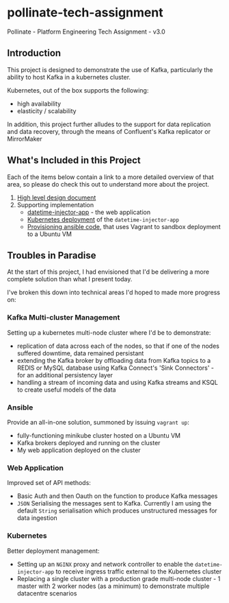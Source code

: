 # pollinate-tech-assignment
Pollinate - Platform Engineering Tech Assignment - v3.0

## Introduction

This project is designed to demonstrate the use of Kafka, particularly the ability to host Kafka in a kubernetes cluster.

Kubernetes, out of the box supports the following:

- high availability
- elasticity / scalability

In addition, this project further alludes to the support for data replication and data recovery, through the means of Confluent's Kafka replicator or MirrorMaker

## What's Included in this Project

Each of the items below contain a link to a more detailed overview of that area, so please do check this out to understand more about the project.

1. [High level design document](HLD.pdf)
2. Supporting implementation
   - [datetime-injector-app](datetime-injector-app/README.md) - the web application
   - [Kubernetes deployment](kubernetes/README.md) of the `datetime-injector-app`
   - [Provisioning ansible code](provision-environment/README.md), that uses Vagrant to sandbox deployment to a Ubuntu VM

## Troubles in Paradise

At the start of this project, I had envisioned that I'd be delivering a more complete solution than what I present today. 

I've broken this down into technical areas I'd hoped to made  more progress on:

### Kafka Multi-cluster Management

Setting up a kubernetes multi-node cluster where I'd be to demonstrate:

- replication of data across each of the nodes, so that if one of the nodes suffered downtime, data remained persistant
- extending the Kafka broker by offloading data from Kafka topics to a REDIS or MySQL database using Kafka Connect's 'Sink Connectors' - for an additional persistency layer
- handling a stream of incoming data and using Kafka streams and KSQL to create useful models of the data

### Ansible

Provide an all-in-one solution, summoned by issuing `vagrant up`:

- fully-functioning minikube cluster hosted on a Ubuntu VM
- Kafka brokers deployed and running on the cluster
- My web application deployed on the cluster

### Web Application

Improved set of API methods:

- Basic Auth and then Oauth on the function to produce Kafka messages
- `JSON` Serialising the messages sent to Kafka. Currently I am using the default `String` serialisation which produces unstructured messages for data ingestion

### Kubernetes

Better deployment management:

- Setting up an `NGINX` proxy and network controller to enable the `datetime-injector-app` to receive ingress traffic external to the Kubernetes cluster
- Replacing a single cluster with a production grade multi-node cluster - 1 master with 2 worker nodes (as a minimum) to demonstrate multiple datacentre scenarios 
